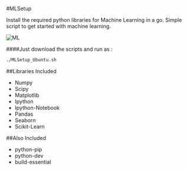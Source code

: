 #MLSetup

Install the required python libraries for Machine Learning in a go.
Simple script to get started with machine learning.

![ML](http://respondr.io/wp-content/uploads/2016/03/machine_learning-1024x724.jpg)

####Just download the scripts and run as :

```bash
./MLSetup_Ubuntu.sh
```

##Libraries Included
  * Numpy
  * Scipy
  * Matplotlib
  * Ipython
  * Ipython-Notebook
  * Pandas
  * Seaborn
  * Scikit-Learn

##Also Included
  * python-pip
  * python-dev
  * build-essential
